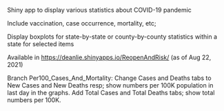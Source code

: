 Shiny app to display various statistics about COVID-19 pandemic

Include vaccination, case occurrence, mortality, etc;

Display boxplots for state-by-state or county-by-county statistics within a state
for selected items

Available in https://deanlie.shinyapps.io/ReopenAndRisk/ (as of Aug 22, 2021)

Branch Per100_Cases_And_Mortality: Change Cases and Deaths tabs to
  New Cases and New Deaths resp; show numbers per 100K population in last day
  in the graphs. Add Total Cases and Total Deaths tabs; show total numbers per 100K.
